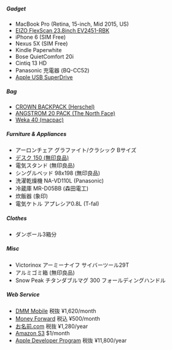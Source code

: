 ##### Gadget

* MacBook Pro (Retina, 15-inch, Mid 2015, US)
* [EIZO FlexScan 23.8inch EV2451-RBK](http://www.amazon.co.jp/exec/obidos/ASIN/B01MFAJEZU/rakuishi-22/ref=nosim/)
* iPhone 6 (SIM Free)
* Nexus 5X (SIM Free)
* Kindle Paperwhite
* Bose QuietComfort 20i
* Cintiq 13 HD
* Panasonic 充電器 (BQ-CC52)
* [Apple USB SuperDrive](http://www.apple.com/jp/shop/product/MD564ZM/A/apple-usb-superdrive)

##### Bag

* [CROWN BACKPACK (Herschel)](http://shop.herschelsupply.com/collections/backpacks/products/crown-backpack-charcoal-crosshatch-3m-rubber)
* [ANGSTROM 20 PACK (The North Face)](https://www.thenorthface.com/shop/angstrom-20-pack)
* [Weka 40 (macpac)](http://goldwinwebstore.jp/ec/pro/disp/1/MM61508)

##### Furniture & Appliances

* アーロンチェア グラファイト/クラシック Bサイズ
* [デスク 150 (無印良品)](http://www.muji.net/store/cmdty/detail/4934761394572)
* 電気スタンド (無印良品)
* シングルベッド 98x198 (無印良品)
* 洗濯乾燥機 NA-VD110L (Panasonic)
* 冷蔵庫 MR-D05BB (森田電工)
* 炊飯器 (象印)
* 電気ケトル アプレシア0.8L (T-fal)

##### Clothes

* ダンボール3箱分

##### Misc

* Victorinox アーミーナイフ サイバーツール29T
* アルミゴミ箱 (無印良品)
* Snow Peak チタンダブルマグ 300 フォールディングハンドル

##### Web Service

* [DMM Mobile](http://mvno.dmm.com/) 税抜 ¥1,620/month
* [Money Forward](https://moneyforward.com/) 税込 ¥500/month
* [お名前.com](http://www.onamae.com/) 税抜 ¥1,280/year
* [Amazon S3](https://aws.amazon.com/jp/) $1/month
* [Apple Developer Program](https://developer.apple.com/jp/) 税抜 ¥11,800/year
